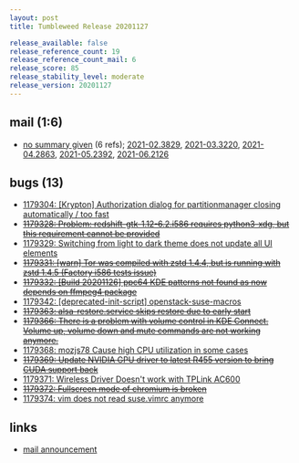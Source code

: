 ```yaml
---
layout: post
title: Tumbleweed Release 20201127

release_available: false
release_reference_count: 19
release_reference_count_mail: 6
release_score: 85
release_stability_level: moderate
release_version: 20201127
---
```


## mail (1:6)

- [no summary given](https://lists.opensuse.org/archives/list/factory@lists.opensuse.org/thread/R7D2K43IEUS2DOZYAFX5JTC6YKJ3WAI3) (6 refs); [2021-02.3829](https://lists.opensuse.org/archives/list/factory@lists.opensuse.org/thread/R7D2K43IEUS2DOZYAFX5JTC6YKJ3WAI3), [2021-03.3220](https://lists.opensuse.org/archives/list/factory@lists.opensuse.org/thread/R7D2K43IEUS2DOZYAFX5JTC6YKJ3WAI3), [2021-04.2863](https://lists.opensuse.org/archives/list/factory@lists.opensuse.org/thread/R7D2K43IEUS2DOZYAFX5JTC6YKJ3WAI3), [2021-05.2392](https://lists.opensuse.org/archives/list/factory@lists.opensuse.org/thread/R7D2K43IEUS2DOZYAFX5JTC6YKJ3WAI3), [2021-06.2126](https://lists.opensuse.org/archives/list/factory@lists.opensuse.org/thread/R7D2K43IEUS2DOZYAFX5JTC6YKJ3WAI3)

## bugs (13)

<!--more-->

- [1179304: \[Krypton\] Authorization dialog for partitionmanager closing automatically / too fast](https://bugzilla.opensuse.org/show_bug.cgi?id=1179304)
- ~~[1179328: Problem: redshift-gtk-1.12-6.2.i586 requires python3-xdg, but this requirement cannot be provided](https://bugzilla.opensuse.org/show_bug.cgi?id=1179328)~~
- [1179329: Switching from light to dark theme does not update all UI elements](https://bugzilla.opensuse.org/show_bug.cgi?id=1179329)
- ~~[1179331: \[warn\] Tor was compiled with zstd 1.4.4, but is running with zstd 1.4.5 (Factory i586 tests issue)](https://bugzilla.opensuse.org/show_bug.cgi?id=1179331)~~
- ~~[1179332: \[Build 20201126\] ppc64 KDE patterns  not found as now depends on ffmpeg4 package](https://bugzilla.opensuse.org/show_bug.cgi?id=1179332)~~
- [1179342: \[deprecated-init-script\] openstack-suse-macros](https://bugzilla.opensuse.org/show_bug.cgi?id=1179342)
- ~~[1179363: alsa-restore.service skips restore due to early start](https://bugzilla.opensuse.org/show_bug.cgi?id=1179363)~~
- ~~[1179366: There is a problem with volume control in KDE Connect. Volume up, volume down and mute commands are not working anymore.](https://bugzilla.opensuse.org/show_bug.cgi?id=1179366)~~
- [1179368: mozjs78 Cause high CPU utilization in some cases](https://bugzilla.opensuse.org/show_bug.cgi?id=1179368)
- ~~[1179369: Update NVIDIA GPU driver to latest R455 version to bring CUDA support back](https://bugzilla.opensuse.org/show_bug.cgi?id=1179369)~~
- [1179371: Wireless Driver Doesn't work with TPLink AC600](https://bugzilla.opensuse.org/show_bug.cgi?id=1179371)
- ~~[1179372: Fullscreen mode of chromium is broken](https://bugzilla.opensuse.org/show_bug.cgi?id=1179372)~~
- [1179374: vim does not read suse.vimrc anymore](https://bugzilla.opensuse.org/show_bug.cgi?id=1179374)



## links

- [mail announcement](https://lists.opensuse.org/archives/list/factory@lists.opensuse.org/thread/R7D2K43IEUS2DOZYAFX5JTC6YKJ3WAI3)

